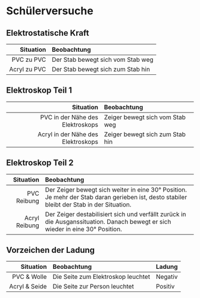 # Schülerversuche

## Elektrostatische Kraft

|    Situation | Beobachtung                       |
| -----------: | :-------------------------------- |
|   PVC zu PVC | Der Stab bewegt sich vom Stab weg |
| Acryl zu PVC | Der Stab bewegt sich zum Stab hin |

## Elektroskop Teil 1

|                          Situation | Beobachtung                     |
| ---------------------------------: | :------------------------------ |
|   PVC in der Nähe des Elektroskops | Zeiger bewegt sich vom Stab weg |
| Acryl in der Nähe des Elektroskops | Zeiger bewegt sich zum Stab hin |

## Elektroskop Teil 2

|     Situation | Beobachtung                                                                                                                               |
| ------------: | :---------------------------------------------------------------------------------------------------------------------------------------- |
|   PVC Reibung | Der Zeiger bewegt sich weiter in eine 30° Position. Je mehr der Stab daran gerieben ist, desto stabiler bleibt der Stab in der Situation. |
| Acryl Reibung | Der Zeiger destabilisiert sich und verfällt zurück in die Ausganssituation. Danach bewegt er sich wieder in eine 30° Position.            |

## Vorzeichen der Ladung

|     Situation | Beobachtung                        | Ladung  |
| ------------: | :--------------------------------- | ------- |
|   PVC & Wolle | Die Seite zum Elektroskop leuchtet | Negativ |
| Acryl & Seide | Die Seite zur Person leuchtet      | Positiv |
